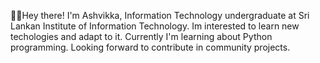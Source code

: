 👋🏻Hey there! I'm Ashvikka, Information Technology undergraduate at Sri Lankan Institute of Information Technology. Im interested to learn new techologies and adapt to it. Currently I'm learning about Python programming. Looking forward to contribute in community projects.

